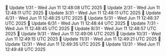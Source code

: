 📌 Update 1/31 - Wed Jun 11 12:48:08 UTC 2025
📌 Update 2/31 - Wed Jun 11 12:48:11 UTC 2025
📌 Update 3/31 - Wed Jun 11 12:48:11 UTC 2025
📌 Update 4/31 - Wed Jun 11 12:48:25 UTC 2025
📌 Update 5/31 - Wed Jun 11 12:48:37 UTC 2025
📌 Update 6/31 - Wed Jun 11 12:48:44 UTC 2025
📌 Update 7/31 - Wed Jun 11 12:48:45 UTC 2025
📌 Update 8/31 - Wed Jun 11 12:48:57 UTC 2025
📌 Update 9/31 - Wed Jun 11 12:49:06 UTC 2025
📌 Update 10/31 - Wed Jun 11 12:49:15 UTC 2025
📌 Update 11/31 - Wed Jun 11 12:49:21 UTC 2025
📌 Update 12/31 - Wed Jun 11 12:49:35 UTC 2025
📌 Update 13/31 - Wed Jun 11 12:49:48 UTC 2025
